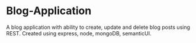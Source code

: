 # Blog-Application
A blog application with ability to create, update and delete blog posts using REST. Created using express, node,  mongoDB, semanticUI.
